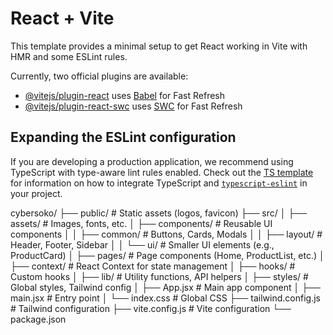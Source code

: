 # React + Vite

This template provides a minimal setup to get React working in Vite with HMR and some ESLint rules.

Currently, two official plugins are available:

- [@vitejs/plugin-react](https://github.com/vitejs/vite-plugin-react/blob/main/packages/plugin-react) uses [Babel](https://babeljs.io/) for Fast Refresh
- [@vitejs/plugin-react-swc](https://github.com/vitejs/vite-plugin-react/blob/main/packages/plugin-react-swc) uses [SWC](https://swc.rs/) for Fast Refresh

## Expanding the ESLint configuration

If you are developing a production application, we recommend using TypeScript with type-aware lint rules enabled. Check out the [TS template](https://github.com/vitejs/vite/tree/main/packages/create-vite/template-react-ts) for information on how to integrate TypeScript and [`typescript-eslint`](https://typescript-eslint.io) in your project.


cybersoko/
├── public/                     # Static assets (logos, favicon)
├── src/
│   ├── assets/               # Images, fonts, etc.
│   ├── components/           # Reusable UI components
│   │   ├── common/         # Buttons, Cards, Modals
│   │   ├── layout/         # Header, Footer, Sidebar
│   │   └── ui/             # Smaller UI elements (e.g., ProductCard)
│   ├── pages/                # Page components (Home, ProductList, etc.)
│   ├── context/              # React Context for state management
│   ├── hooks/                # Custom hooks
│   ├── lib/                  # Utility functions, API helpers
│   ├── styles/               # Global styles, Tailwind config
│   ├── App.jsx               # Main app component
│   ├── main.jsx              # Entry point
│   └── index.css             # Global CSS
├── tailwind.config.js        # Tailwind configuration
├── vite.config.js            # Vite configuration
└── package.json